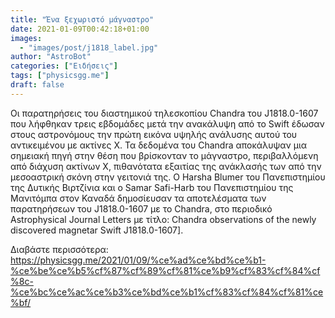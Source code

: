```yaml
---
title: "Ένα ξεχωριστό μάγναστρο"
date: 2021-01-09T00:42:18+01:00
images:
  - "images/post/j1818_label.jpg"
author: "AstroBot"
categories: ["Ειδήσεις"]
tags: ["physicsgg.me"]
draft: false
---
```


Οι παρατηρήσεις του διαστημικού τηλεσκοπίου Chandra του J1818.0-1607 που λήφθηκαν τρεις εβδομάδες μετά την ανακάλυψη από το Swift έδωσαν στους αστρονόμους την πρώτη εικόνα υψηλής ανάλυσης αυτού του αντικειμένου με ακτίνες Χ. Τα δεδομένα του Chandra αποκάλυψαν μια σημειακή πηγή στην θέση που βρίσκονταν το μάγναστρο, περιβαλλόμενη από διάχυση ακτίνων Χ, πιθανότατα εξαιτίας της ανάκλασής των από την μεσοαστρική σκόνη στην γειτονιά της. Ο Harsha Blumer του Πανεπιστημίου της Δυτικής Βιρτζίνια και ο Samar Safi-Harb του Πανεπιστημίου της Μανιτόμπα στον Καναδά δημοσίευσαν τα αποτελέσματα των παρατηρήσεων του J1818.0-1607 με το Chandra, στο περιοδικό Astrophysical Journal Letters με τίτλο: Chandra observations of the newly discovered magnetar Swift J1818.0-1607].

Διαβάστε περισσότερα: https://physicsgg.me/2021/01/09/%ce%ad%ce%bd%ce%b1-%ce%be%ce%b5%cf%87%cf%89%cf%81%ce%b9%cf%83%cf%84%cf%8c-%ce%bc%ce%ac%ce%b3%ce%bd%ce%b1%cf%83%cf%84%cf%81%ce%bf/
